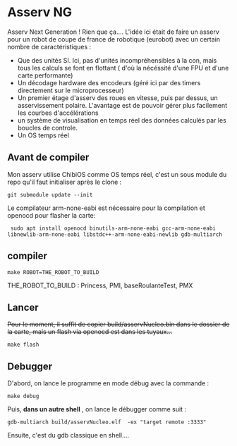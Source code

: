 # Asserv NG

Asserv Next Generation ! Rien que ça.... 
L'idée ici était de faire un asserv pour un robot de coupe de france de robotique (eurobot) avec un certain nombre de caractéristiques :
 * Que des unités SI. Ici, pas d'unités incompréhensibles à la con, mais tous les calculs se font en flottant ( d'où la nécéssité d'une FPU et d'une carte performante) 
 * Un décodage hardware des encodeurs (géré ici par des timers directement sur le microprocesseur)
 * Un premier étage d'asserv des roues en vitesse, puis par dessus, un asservissement polaire. L'avantage est de pouvoir gérer plus facilement les courbes d'accélérations
 * un système de visualisation en temps réel des données calculés par les boucles de controle.  
 * Un OS temps réel 

## Avant de compiler

Mon asserv utilise ChibiOS comme OS temps réel, c'est un sous module du repo qu'il faut initialiser après le clone :

```
git submodule update --init
```

Le compilateur arm-none-eabi est nécessaire pour la compilation et openocd pour flasher la carte:

```
 sudo apt install openocd binutils-arm-none-eabi gcc-arm-none-eabi libnewlib-arm-none-eabi libstdc++-arm-none-eabi-newlib gdb-multiarch
```


## compiler

```
make ROBOT=THE_ROBOT_TO_BUILD
```
THE_ROBOT_TO_BUILD : Princess, PMI, baseRoulanteTest, PMX

## Lancer

~~Pour le moment, il suffit de copier build/asservNucleo.bin dans le dossier de la carte, mais un flash via openocd est dans les tuyaux...~~	

```
make flash
```

## Debugger

D'abord, on lance le programme en mode débug avec la commande : 
```
make debug
```

Puis, __dans un autre shell__ , on lance le débugger comme suit : 
```
gdb-multiarch build/asservNucleo.elf  -ex "target remote :3333"
```

Ensuite, c'est du gdb classique en shell.... 
